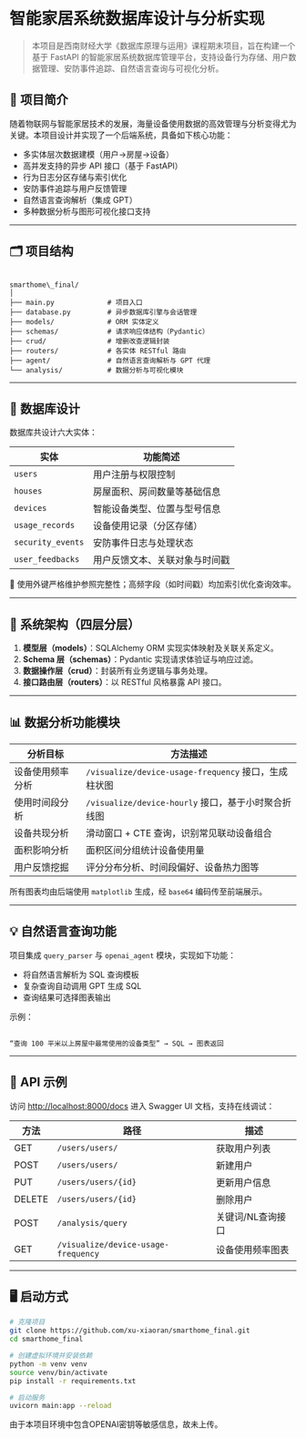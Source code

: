 # 智能家居系统数据库设计与分析实现

> 本项目是西南财经大学《数据库原理与运用》课程期末项目，旨在构建一个基于 FastAPI 的智能家居系统数据库管理平台，支持设备行为存储、用户数据管理、安防事件追踪、自然语言查询与可视化分析。

## 📌 项目简介

随着物联网与智能家居技术的发展，海量设备使用数据的高效管理与分析变得尤为关键。本项目设计并实现了一个后端系统，具备如下核心功能：

- 多实体层次数据建模（用户→房屋→设备）
- 高并发支持的异步 API 接口（基于 FastAPI）
- 行为日志分区存储与索引优化
- 安防事件追踪与用户反馈管理
- 自然语言查询解析（集成 GPT）
- 多种数据分析与图形可视化接口支持

---

## 🗂 项目结构

```

smarthome\_final/
│
├── main.py             # 项目入口
├── database.py         # 异步数据库引擎与会话管理
├── models/             # ORM 实体定义
├── schemas/            # 请求响应体结构（Pydantic）
├── crud/               # 增删改查逻辑封装
├── routers/            # 各实体 RESTful 路由
├── agent/              # 自然语言查询解析与 GPT 代理
└── analysis/           # 数据分析与可视化模块

```

---

## 🧱 数据库设计

数据库共设计六大实体：

| 实体            | 功能简述                         |
|-----------------|----------------------------------|
| `users`         | 用户注册与权限控制               |
| `houses`        | 房屋面积、房间数量等基础信息     |
| `devices`       | 智能设备类型、位置与型号信息     |
| `usage_records` | 设备使用记录（分区存储）         |
| `security_events` | 安防事件日志与处理状态         |
| `user_feedbacks`  | 用户反馈文本、关联对象与时间戳 |

📌 使用外键严格维护参照完整性；高频字段（如时间戳）均加索引优化查询效率。

---

## 🔧 系统架构（四层分层）

1. **模型层（models）**：SQLAlchemy ORM 实现实体映射及关联关系定义。
2. **Schema 层（schemas）**：Pydantic 实现请求体验证与响应过滤。
3. **数据操作层（crud）**：封装所有业务逻辑与事务处理。
4. **接口路由层（routers）**：以 RESTful 风格暴露 API 接口。

---

## 📊 数据分析功能模块

| 分析目标 | 方法描述 |
|----------|-----------|
| 设备使用频率分析 | `/visualize/device-usage-frequency` 接口，生成柱状图 |
| 使用时间段分析 | `/visualize/device-hourly` 接口，基于小时聚合折线图 |
| 设备共现分析 | 滑动窗口 + CTE 查询，识别常见联动设备组合 |
| 面积影响分析 | 面积区间分组统计设备使用量 |
| 用户反馈挖掘 | 评分分布分析、时间段偏好、设备热力图等 |

所有图表均由后端使用 `matplotlib` 生成，经 `base64` 编码传至前端展示。

---

## 💡 自然语言查询功能

项目集成 `query_parser` 与 `openai_agent` 模块，实现如下功能：

- 将自然语言解析为 SQL 查询模板
- 复杂查询自动调用 GPT 生成 SQL
- 查询结果可选择图表输出

示例：  
```

“查询 100 平米以上房屋中最常使用的设备类型” → SQL → 图表返回

````

---

## 📎 API 示例

访问 [http://localhost:8000/docs](http://localhost:8000/docs) 进入 Swagger UI 文档，支持在线调试：

| 方法 | 路径 | 描述 |
|------|------|------|
| GET  | `/users/users/` | 获取用户列表 |
| POST | `/users/users/` | 新建用户 |
| PUT  | `/users/users/{id}` | 更新用户信息 |
| DELETE | `/users/users/{id}` | 删除用户 |
| POST | `/analysis/query` | 关键词/NL查询接口 |
| GET  | `/visualize/device-usage-frequency` | 设备使用频率图表 |

---

## 🖥️ 启动方式

```bash
# 克隆项目
git clone https://github.com/xu-xiaoran/smarthome_final.git
cd smarthome_final

# 创建虚拟环境并安装依赖
python -m venv venv
source venv/bin/activate  
pip install -r requirements.txt

# 启动服务
uvicorn main:app --reload
````

由于本项目环境中包含OPENAI密钥等敏感信息，故未上传。

